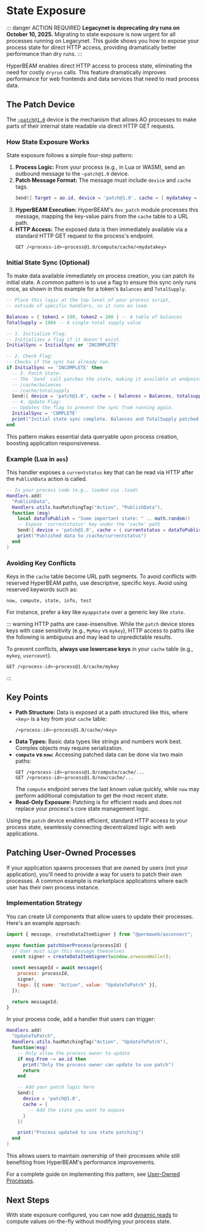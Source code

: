 # State Exposure

::: danger ACTION REQUIRED
**Legacynet is deprecating dry runs on October 10, 2025.** Migrating to state exposure is now urgent for all processes running on Legacynet. This guide shows you how to expose your process state for direct HTTP access, providing dramatically better performance than dry runs.
:::

HyperBEAM enables direct HTTP access to process state, eliminating the need for costly `dryrun` calls. This feature dramatically improves performance for web frontends and data services that need to read process data.

## The Patch Device

The [`~patch@1.0`](https://hyperbeam.arweave.net/build/devices/source-code/dev_patch.md) device is the mechanism that allows AO processes to make parts of their internal state readable via direct HTTP GET requests.

### How State Exposure Works

State exposure follows a simple four-step pattern:

1.  **Process Logic:** From your process (e.g., in Lua or WASM), send an outbound message to the `~patch@1.0` device.
2.  **Patch Message Format:** The message must include `device` and `cache` tags.
    ```lua
    Send({ Target = ao.id, device = 'patch@1.0', cache = { mydatakey = MyValue } })
    ```
3.  **HyperBEAM Execution:** HyperBEAM's `dev_patch` module processes this message, mapping the key-value pairs from the `cache` table to a URL path.
4.  **HTTP Access:** The exposed data is then immediately available via a standard HTTP GET request to the process's endpoint.
    ```HyperBEAM
    GET /<process-id>~process@1.0/compute/cache/<mydatakey>
    ```

### Initial State Sync (Optional)

To make data available immediately on process creation, you can patch its initial state. A common pattern is to use a flag to ensure this sync only runs once, as shown in this example for a token's `Balances` and `TotalSupply`.

```lua
-- Place this logic at the top level of your process script,
-- outside of specific handlers, so it runs on load.

Balances = { token1 = 100, token2 = 200 } -- A table of balances
TotalSupply = 1984 -- A single total supply value

-- 1. Initialize Flag:
-- Initializes a flag if it doesn't exist.
InitialSync = InitialSync or 'INCOMPLETE'

-- 2. Check Flag:
-- Checks if the sync has already run.
if InitialSync == 'INCOMPLETE' then
  -- 3. Patch State:
  -- The `Send` call patches the state, making it available at endpoints like:
  -- /cache/balances
  -- /cache/totalsupply
  Send({ device = 'patch@1.0', cache = { balances = Balances, totalsupply = TotalSupply } })
  -- 4. Update Flag:
  -- Updates the flag to prevent the sync from running again.
  InitialSync = 'COMPLETE'
  print("Initial state sync complete. Balances and TotalSupply patched.")
end
```

This pattern makes essential data queryable upon process creation, boosting application responsiveness.

### Example (Lua in `aos`)

This handler exposes a `currentstatus` key that can be read via HTTP after the `PublishData` action is called.

```lua
-- In your process code (e.g., loaded via .load)
Handlers.add(
  "PublishData",
  Handlers.utils.hasMatchingTag("Action", "PublishData"),
  function (msg)
    local dataToPublish = "Some important state: " .. math.random()
    -- Expose 'currentstatus' key under the 'cache' path
    Send({ device = 'patch@1.0', cache = { currentstatus = dataToPublish } })
    print("Published data to /cache/currentstatus")
  end
)
```

### Avoiding Key Conflicts

Keys in the `cache` table become URL path segments. To avoid conflicts with reserved HyperBEAM paths, use descriptive, specific keys. Avoid using reserved keywords such as:

```
now, compute, state, info, test
```

For instance, prefer a key like `myappstate` over a generic key like `state`.

::: warning
HTTP paths are case-insensitive. While the `patch` device stores keys with case sensitivity (e.g., `MyKey` vs `mykey`), HTTP access to paths like the following is ambiguous and may lead to unpredictable results.

To prevent conflicts, **always use lowercase keys** in your `cache` table (e.g., `mykey`, `usercount`).

```HyperBEAM
GET /<process-id>~process@1.0/cache/mykey
```

:::

## Key Points

- **Path Structure:** Data is exposed at a path structured like this, where `<key>` is a key from your `cache` table:
  ```HyperBEAM
  /<process-id>~process@1.0/cache/<key>
  ```
- **Data Types:** Basic data types like strings and numbers work best. Complex objects may require serialization.
- **`compute` vs `now`:** Accessing patched data can be done via two main paths:
  ```HyperBEAM
  GET /<process-id>~process@1.0/compute/cache/...
  GET /<process-id>~process@1.0/now/cache/...
  ```
  The `compute` endpoint serves the last known value quickly, while `now` may perform additional computation to get the most recent state.
- **Read-Only Exposure:** Patching is for efficient reads and does not replace your process's core state management logic.

Using the `patch` device enables efficient, standard HTTP access to your process state, seamlessly connecting decentralized logic with web applications.

## Patching User-Owned Processes

If your application spawns processes that are owned by users (not your application), you'll need to provide a way for users to patch their own processes. A common example is marketplace applications where each user has their own process instance.

### Implementation Strategy

You can create UI components that allow users to update their processes. Here's an example approach:

```javascript
import { message, createDataItemSigner } from "@permaweb/aoconnect";

async function patchUserProcess(processId) {
  // User must sign this message themselves
  const signer = createDataItemSigner(window.arweaveWallet);

  const messageId = await message({
    process: processId,
    signer,
    tags: [{ name: "Action", value: "UpdateToPatch" }],
  });

  return messageId;
}
```

In your process code, add a handler that users can trigger:

```lua
Handlers.add(
  "UpdateToPatch",
  Handlers.utils.hasMatchingTag("Action", "UpdateToPatch"),
  function(msg)
    -- Only allow the process owner to update
    if msg.From ~= ao.id then
      print("Only the process owner can update to use patch")
      return
    end

    -- Add your patch logic here
    Send({
      device = 'patch@1.0',
      cache = {
        -- Add the state you want to expose
      }
    })

    print("Process updated to use state patching")
  end
)
```

This allows users to maintain ownership of their processes while still benefiting from HyperBEAM's performance improvements.

For a complete guide on implementing this pattern, see [User-Owned Processes](./user-owned-processes.md).

## Next Steps

With state exposure configured, you can now add [dynamic reads](./dynamic-reads.md) to compute values on-the-fly without modifying your process state.
